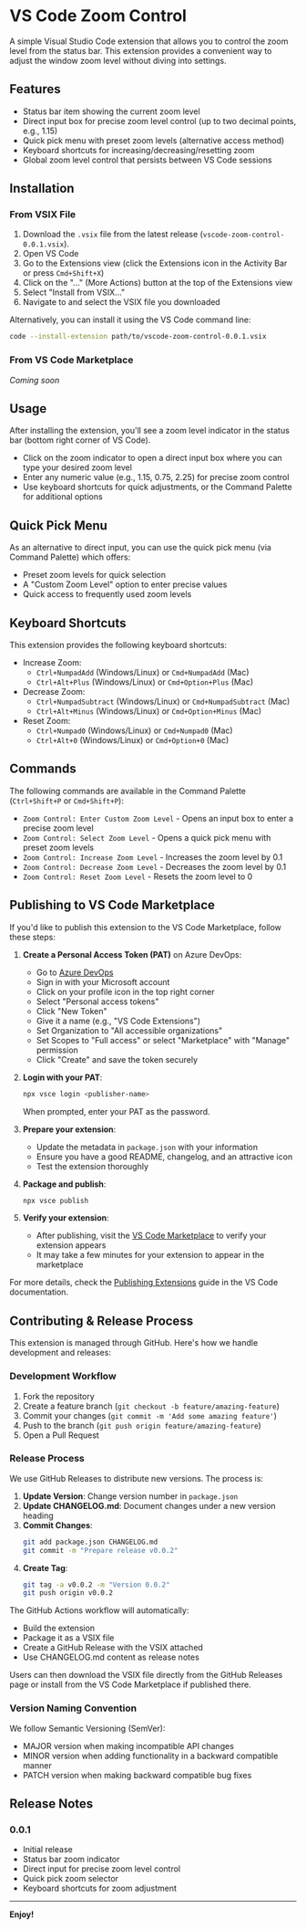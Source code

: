 # VS Code Zoom Control

A simple Visual Studio Code extension that allows you to control the zoom level from the status bar. This extension provides a convenient way to adjust the window zoom level without diving into settings.

## Features

- Status bar item showing the current zoom level
- Direct input box for precise zoom level control (up to two decimal points, e.g., 1.15)
- Quick pick menu with preset zoom levels (alternative access method)
- Keyboard shortcuts for increasing/decreasing/resetting zoom
- Global zoom level control that persists between VS Code sessions

## Installation

### From VSIX File

1. Download the `.vsix` file from the latest release (`vscode-zoom-control-0.0.1.vsix`).
2. Open VS Code
3. Go to the Extensions view (click the Extensions icon in the Activity Bar or press `Cmd+Shift+X`)
4. Click on the "..." (More Actions) button at the top of the Extensions view
5. Select "Install from VSIX..."
6. Navigate to and select the VSIX file you downloaded

Alternatively, you can install it using the VS Code command line:

```bash
code --install-extension path/to/vscode-zoom-control-0.0.1.vsix
```

### From VS Code Marketplace

*Coming soon*

## Usage

After installing the extension, you'll see a zoom level indicator in the status bar (bottom right corner of VS Code). 

- Click on the zoom indicator to open a direct input box where you can type your desired zoom level
- Enter any numeric value (e.g., 1.15, 0.75, 2.25) for precise zoom control
- Use keyboard shortcuts for quick adjustments, or the Command Palette for additional options

## Quick Pick Menu

As an alternative to direct input, you can use the quick pick menu (via Command Palette) which offers:
- Preset zoom levels for quick selection
- A "Custom Zoom Level" option to enter precise values
- Quick access to frequently used zoom levels

## Keyboard Shortcuts

This extension provides the following keyboard shortcuts:

- Increase Zoom: 
  - `Ctrl+NumpadAdd` (Windows/Linux) or `Cmd+NumpadAdd` (Mac)
  - `Ctrl+Alt+Plus` (Windows/Linux) or `Cmd+Option+Plus` (Mac)
- Decrease Zoom: 
  - `Ctrl+NumpadSubtract` (Windows/Linux) or `Cmd+NumpadSubtract` (Mac)
  - `Ctrl+Alt+Minus` (Windows/Linux) or `Cmd+Option+Minus` (Mac)
- Reset Zoom: 
  - `Ctrl+Numpad0` (Windows/Linux) or `Cmd+Numpad0` (Mac)
  - `Ctrl+Alt+0` (Windows/Linux) or `Cmd+Option+0` (Mac)

## Commands

The following commands are available in the Command Palette (`Ctrl+Shift+P` or `Cmd+Shift+P`):

- `Zoom Control: Enter Custom Zoom Level` - Opens an input box to enter a precise zoom level
- `Zoom Control: Select Zoom Level` - Opens a quick pick menu with preset zoom levels
- `Zoom Control: Increase Zoom Level` - Increases the zoom level by 0.1
- `Zoom Control: Decrease Zoom Level` - Decreases the zoom level by 0.1
- `Zoom Control: Reset Zoom Level` - Resets the zoom level to 0

## Publishing to VS Code Marketplace

If you'd like to publish this extension to the VS Code Marketplace, follow these steps:

1. **Create a Personal Access Token (PAT)** on Azure DevOps:
   - Go to [Azure DevOps](https://dev.azure.com/)
   - Sign in with your Microsoft account
   - Click on your profile icon in the top right corner
   - Select "Personal access tokens"
   - Click "New Token"
   - Give it a name (e.g., "VS Code Extensions")
   - Set Organization to "All accessible organizations"
   - Set Scopes to "Full access" or select "Marketplace" with "Manage" permission
   - Click "Create" and save the token securely

2. **Login with your PAT**:
   ```bash
   npx vsce login <publisher-name>
   ```
   When prompted, enter your PAT as the password.

3. **Prepare your extension**:
   - Update the metadata in `package.json` with your information
   - Ensure you have a good README, changelog, and an attractive icon
   - Test the extension thoroughly

4. **Package and publish**:
   ```bash
   npx vsce publish
   ```

5. **Verify your extension**:
   - After publishing, visit the [VS Code Marketplace](https://marketplace.visualstudio.com/) to verify your extension appears
   - It may take a few minutes for your extension to appear in the marketplace

For more details, check the [Publishing Extensions](https://code.visualstudio.com/api/working-with-extensions/publishing-extension) guide in the VS Code documentation.

## Contributing & Release Process

This extension is managed through GitHub. Here's how we handle development and releases:

### Development Workflow

1. Fork the repository
2. Create a feature branch (`git checkout -b feature/amazing-feature`)
3. Commit your changes (`git commit -m 'Add some amazing feature'`)
4. Push to the branch (`git push origin feature/amazing-feature`)
5. Open a Pull Request

### Release Process

We use GitHub Releases to distribute new versions. The process is:

1. **Update Version**: Change version number in `package.json`
2. **Update CHANGELOG.md**: Document changes under a new version heading
3. **Commit Changes**: 
   ```bash
   git add package.json CHANGELOG.md
   git commit -m "Prepare release v0.0.2"
   ```
4. **Create Tag**: 
   ```bash
   git tag -a v0.0.2 -m "Version 0.0.2"
   git push origin v0.0.2
   ```

The GitHub Actions workflow will automatically:
- Build the extension
- Package it as a VSIX file
- Create a GitHub Release with the VSIX attached
- Use CHANGELOG.md content as release notes

Users can then download the VSIX file directly from the GitHub Releases page or install from the VS Code Marketplace if published there.

### Version Naming Convention

We follow Semantic Versioning (SemVer):
- MAJOR version when making incompatible API changes
- MINOR version when adding functionality in a backward compatible manner
- PATCH version when making backward compatible bug fixes

## Release Notes

### 0.0.1

- Initial release
- Status bar zoom indicator
- Direct input for precise zoom level control
- Quick pick zoom selector
- Keyboard shortcuts for zoom adjustment

---

**Enjoy!**
